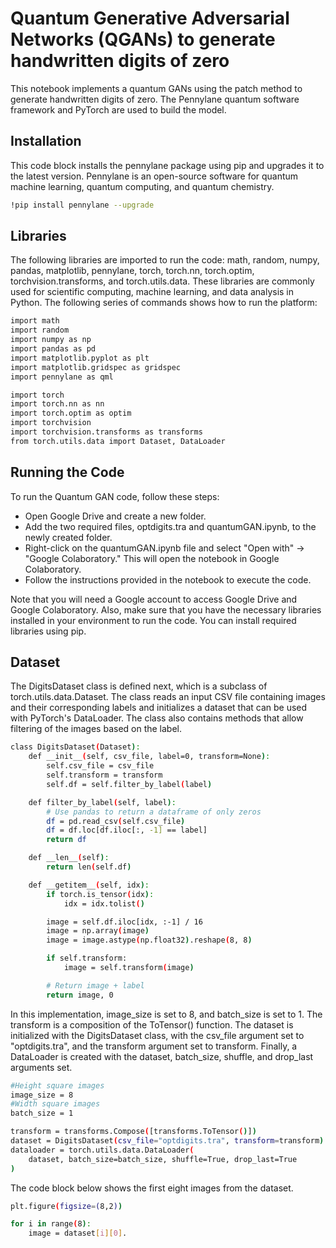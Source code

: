 # Quantum Generative Adversarial Networks (QGANs) to generate handwritten digits of zero

This notebook implements a quantum GANs using the patch method to generate handwritten digits of zero. The Pennylane quantum software framework and PyTorch are used to build the model.

## Installation

This code block installs the pennylane package using pip and upgrades it to the latest version. Pennylane is an open-source software for quantum machine learning, quantum computing, and quantum chemistry.
```bash
!pip install pennylane --upgrade
```

## Libraries

The following libraries are imported to run the code: math, random, numpy, pandas, matplotlib, pennylane, torch, torch.nn, torch.optim, torchvision.transforms, and torch.utils.data. These libraries are commonly used for scientific computing, machine learning, and data analysis in Python.
The following series of commands shows how to run the platform:
```bash
import math
import random
import numpy as np
import pandas as pd
import matplotlib.pyplot as plt
import matplotlib.gridspec as gridspec
import pennylane as qml

import torch
import torch.nn as nn
import torch.optim as optim
import torchvision
import torchvision.transforms as transforms
from torch.utils.data import Dataset, DataLoader
```
## Running the Code

To run the Quantum GAN code, follow these steps:

* Open Google Drive and create a new folder.
* Add the two required files, optdigits.tra and quantumGAN.ipynb, to the newly created folder.
* Right-click on the quantumGAN.ipynb file and select "Open with" -> "Google Colaboratory." This will open the notebook in Google Colaboratory.
* Follow the instructions provided in the notebook to execute the code.

Note that you will need a Google account to access Google Drive and Google Colaboratory. Also, make sure that you have the necessary libraries installed in your environment to run the code. You can install required libraries using pip.

## Dataset

The DigitsDataset class is defined next, which is a subclass of torch.utils.data.Dataset. The class reads an input CSV file containing images and their corresponding labels and initializes a dataset that can be used with PyTorch's DataLoader. The class also contains methods that allow filtering of the images based on the label.
```bash
class DigitsDataset(Dataset):
    def __init__(self, csv_file, label=0, transform=None):
        self.csv_file = csv_file
        self.transform = transform
        self.df = self.filter_by_label(label)

    def filter_by_label(self, label):
        # Use pandas to return a dataframe of only zeros
        df = pd.read_csv(self.csv_file)
        df = df.loc[df.iloc[:, -1] == label]
        return df

    def __len__(self):
        return len(self.df)

    def __getitem__(self, idx):
        if torch.is_tensor(idx):
            idx = idx.tolist()

        image = self.df.iloc[idx, :-1] / 16
        image = np.array(image)
        image = image.astype(np.float32).reshape(8, 8)

        if self.transform:
            image = self.transform(image)

        # Return image + label
        return image, 0
```
In this implementation, image_size is set to 8, and batch_size is set to 1. The transform is a composition of the ToTensor() function. The dataset is initialized with the DigitsDataset class, with the csv_file argument set to "optdigits.tra", and the transform argument set to transform. Finally, a DataLoader is created with the dataset, batch_size, shuffle, and drop_last arguments set.
```bash
#Height square images
image_size = 8  
#Width square images
batch_size = 1

transform = transforms.Compose([transforms.ToTensor()])
dataset = DigitsDataset(csv_file="optdigits.tra", transform=transform)
dataloader = torch.utils.data.DataLoader(
    dataset, batch_size=batch_size, shuffle=True, drop_last=True
)
```
The code block below shows the first eight images from the dataset.
```bash
plt.figure(figsize=(8,2))

for i in range(8):
    image = dataset[i][0].
```